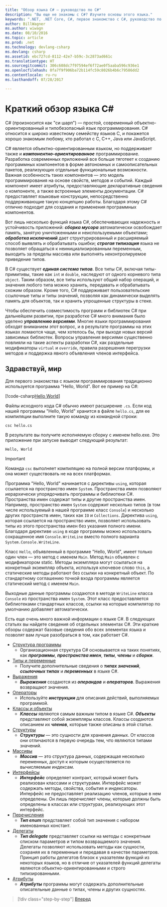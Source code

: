 ```yaml
---
title: "Обзор языка C# — руководство по C#"
description: "Вы еще не знакомы с C#? Изучите основы этого языка."
keywords: ".NET, .NET Core, C#, первое знакомство с C#, руководство по C#"
author: BillWagner
ms.author: wiwagn
ms.date: 08/10/2016
ms.topic: article
ms.prod: .net
ms.technology: devlang-csharp
ms.devlang: csharp
ms.assetid: ebc727cd-8112-42e7-b59c-3c2873ad661c
ms.translationtype: HT
ms.sourcegitcommit: 306c608dc7f97594ef6f72ae0f5aaba596c936e1
ms.openlocfilehash: 0fa7f9f906ba72b114fc59c8026b4b6c79586dd2
ms.contentlocale: ru-ru
ms.lasthandoff: 07/28/2017

---
```


# <a name="a-tour-of-the-c-language"></a>Краткий обзор языка C#  

C# (произносится как "си шарп") — простой, современный объектно-ориентированный и типобезопасный язык программирования. C# относится к широко известному семейству языков C, и покажется хорошо знакомым любому, кто работал с C, C++, Java или JavaScript.

C# является объектно-ориентированным языком, но поддерживает также и ***компонентно-ориентированное*** программирование. Разработка современных приложений все больше тяготеет к созданию программных компонентов в форме автономных и самоописательных пакетов, реализующих отдельные функциональные возможности. Важная особенность таких компонентов — это модель программирования на основе свойств, методов и событий. Каждый компонент имеет атрибуты, предоставляющие декларативные сведения о компоненте, а также встроенные элементы документации. C# предоставляет языковые конструкции, непосредственно поддерживающие такую концепцию работы. Благодаря этому C# отлично подходит для создания и применения программных компонентов.

Вот лишь несколько функций языка C#, обеспечивающих надежность и устойчивость приложений: ***сборка мусора*** автоматически освобождает память, занятую уничтоженными и неиспользуемыми объектами; ***обработка исключений*** дает структурированный и расширяемый способ выявлять и обрабатывать ошибки; ***строгая типизация*** языка не позволяет обращаться к неинициализированным переменным, выходить за пределы массива или выполнять неконтролируемое приведение типов.

В C# существует ***единая система типов***. Все типы C#, включая типы-примитивы, такие как `int` и `double`, наследуют от одного корневого типа `object`. Таким образом, все типы используют общий набор операций, и значения любого типа можно хранить, передавать и обрабатывать схожим образом. Кроме того, C# поддерживает пользовательские ссылочные типы и типы значений, позволяя как динамически выделять память для объектов, так и хранить упрощенные структуры в стеке.

Чтобы обеспечить совместимость программ и библиотек C# при дальнейшем развитии, при разработке C# много внимания было уделено ***управлению версиями***. Многие языки программирования обходят вниманием этот вопрос, и в результате программы на этих языках ломаются чаще, чем хотелось бы, при выходе новых версий зависимых библиотек. Вопросы управления версиями существенно повлияли на такие аспекты разработки C#, как раздельные модификаторы `virtual` и `override`, правила разрешения перегрузки методов и поддержка явного объявления членов интерфейса.

## <a name="hello-world"></a>Здравствуй, мир

Для первого знакомства с языком программирования традиционно используется программа "Hello, World". Вот ее пример на C#:

[!code-csharp[Hello World](../../../samples/snippets/csharp/tour/hello/Program.cs#L1-L8)]

Файлы исходного кода C# обычно имеют расширение `.cs`. Если код нашей программы "Hello, World" хранится в файле `hello.cs`, для ее компиляции выполните такую команду из командной строки:

```console
csc hello.cs
```

В результате вы получите исполняемую сборку с именем hello.exe. Это приложение при запуске выводит следующий результат:

```console
Hello, World
```

> [!IMPORTANT]
> Команда `csc` выполняет компиляцию на полной версии платформы, и она может существовать не на всех платформах.


Программа "Hello, World" начинается с директивы `using`, которая ссылается на пространство имен `System`. Пространства имен позволяют иерархически упорядочивать программы и библиотеки C#. Пространства имен содержат типы и другие пространства имен. Например, пространство имен `System` содержит несколько типов (в том числе используемый в нашей программе класс `Console`) и несколько других пространств имен, таких как `IO` и `Collections`. Директива `using`, которая ссылается на пространство имен, позволяет использовать типы из этого пространства имен без указания полного имени. Благодаря директиве `using` в коде программы можно использовать сокращенное имя `Console.WriteLine` вместо полного варианта `System.Console.WriteLine`.

Класс `Hello`, объявленный в программе "Hello, World", имеет только один член — это метод с именем `Main`. Метод `Main` объявлен с модификатором static. Методы экземпляра могут ссылаться на конкретный экземпляр объекта, используя ключевое слово `this`, а статические методы работают без ссылки на конкретный объект. По стандартному соглашению точкой входа программы является статический метод с именем `Main`.

Выходные данные программы создаются в методе `WriteLine` класса `Console` из пространства имен `System`. Этот класс предоставляется библиотеками стандартных классов, ссылки на которые компилятор по умолчанию добавляет автоматически.

Есть еще очень много важной информации о языке C#.  В следующих статьях вы найдете сведения об отдельных элементах C#. Эти краткие обзоры содержат базовые сведения обо всех элементах языка и позволят вам лучше разобраться в том, как работает C#.

* [Структура программы](program-structure.md)
    - Организационная структура C# основывается на таких понятиях, как ***программы***, ***пространства имен***, ***типы***, ***члены*** и ***сборки***.
* [Типы и переменные](types-and-variables.md)
    - Получите дополнительные сведения о ***типах значений***, ***ссылочных типах*** и ***переменных*** в языке C#.
* [Выражения](expressions.md)
    - ***Выражения*** создаются из ***операндов*** и ***операторов***. Выражения возвращают значения.
* [Операторы](statements.md)
    - Используйте ***инструкции*** для описания действий, выполняемых программой.
* [Классы и объекты](classes-and-objects.md)
    - ***Классы*** являются самым важным типом в языке C#. ***Объекты*** представляют собой экземпляры классов. Классы создаются описанием их ***членов***, которые также описаны в этой статье.
* [Структуры](structs.md)
    - ***Структуры*** — это сущности для хранения данных. От классов они отличаются в первую очередь тем, что являются типами значений.
* [Массивы](arrays.md)
    - ***Массив*** — это структура данных, содержащая несколько переменных, доступ к которым осуществляется по вычисляемым индексам.
* [Интерфейсы](interfaces.md)
    - ***Интерфейс*** определяет контракт, который может быть реализован классами и структурами. Интерфейс может содержать методы, свойства, события и индексаторы. Интерфейс не предоставляет реализацию членов, которые в нем определены. Он лишь перечисляет члены, которые должны быть определены в классах или структурах, реализующих этот интерфейс.
* [Перечисления](enums.md)
    - ***Тип enum*** представляет собой тип значения с набором именованных констант.
* [Делегаты](delegates.md)
    - ***Тип delegate*** представляет ссылки на методы с конкретным списком параметров и типом возвращаемого значения. Делегаты позволяют использовать методы как сущности, сохраняя их в переменные и передавая в качестве параметров. Принцип работы делегатов близок к указателям функций из некоторых языков, но в отличие от указателей функций делегаты являются объектно-ориентированными и строго типизированными.
* [Атрибуты](attributes.md)
    * ***Атрибуты*** программы могут содержать дополнительные описательные данные о типах, члены и других сущностях.

>[!div class="step-by-step"]
[Вперед](program-structure.md)

